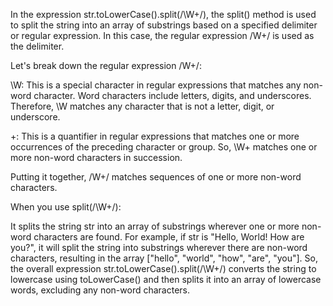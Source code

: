 In the expression str.toLowerCase().split(/\W+/), the split() method is used to split the string into an array of substrings based on a specified delimiter or regular expression. In this case, the regular expression /W+/ is used as the delimiter.

Let's break down the regular expression /W+/:

\W: This is a special character in regular expressions that matches any non-word character. Word characters include letters, digits, and underscores. Therefore, \W matches any character that is not a letter, digit, or underscore.

+: This is a quantifier in regular expressions that matches one or more occurrences of the preceding character or group. So, \W+ matches one or more non-word characters in succession.

Putting it together, /W+/ matches sequences of one or more non-word characters.

When you use split(/\W+/):

It splits the string str into an array of substrings wherever one or more non-word characters are found.
For example, if str is "Hello, World! How are you?", it will split the string into substrings wherever there are non-word characters, resulting in the array ["hello", "world", "how", "are", "you"].
So, the overall expression str.toLowerCase().split(/\W+/) converts the string to lowercase using toLowerCase() and then splits it into an array of lowercase words, excluding any non-word characters.